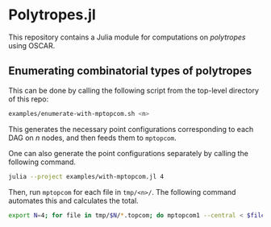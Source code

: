 # Polytropes.jl

This repository contains a Julia module for computations on *polytropes* using OSCAR.


## Enumerating combinatorial types of polytropes
This can be done by calling the following script from the top-level directory of this repo:
```sh
examples/enumerate-with-mptopcom.sh <n>
```

This generates the necessary point configurations corresponding to each DAG on $n$ nodes, and then feeds them to `mptopcom`.

One can also generate the point configurations separately by calling the following command.
```sh
julia --project examples/with-mptopcom.jl 4
```
Then, run `mptopcom` for each file in `tmp/<n>/`. The following command automates this and calculates the total.
```sh
export N=4; for file in tmp/$N/*.topcom; do mptopcom1 --central < $file 2> /dev/null | wc -l; done | awk '{s+=$1} END {print s}'
```
